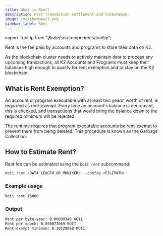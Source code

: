 ```yaml
---
title: What is Rent?
description: Fast transaction settlement and timestamps.
image: img/thumbnail.png
sidebar_label: Rent
---
```


import Tooltip from "@site/src/components/tooltip";

Rent is the fee paid by accounts and programs to store their data on K2.

As the blockchain cluster needs to actively maintain data to process any upcoming transactions, all K2 Accounts and Programs must keep their balances high enough to qualify for rent exemption and to stay on the K2 blockchain.

## What is Rent Exemption?

An account or program executable with at least two years' worth of rent, is regarded as rent-exempt. Every time an account's balance is decreased, this is checked, and transactions that would bring the balance down to the required minimum will be rejected.

The runtime requires that program executable accounts be rent-exempt to prevent them from being deleted. This procedure is known as the Garbage Collection.

## How to Estimate Rent?

Rent fee can be estimated using the `koii rent` <Tooltip text="Koii CLI"/> subcommand:

```sh
koii rent <DATA_LENGTH_OR_MONIKER> --config <FILEPATH>
```

### Example usage

```sh
koii rent 15000
```

### Output

```sh
Rent per byte-year: 0.00000348 KOII
Rent per epoch: 0.000072069 KOII
Rent-exempt minimum: 0.10529088 KOII
```
